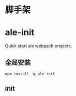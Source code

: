 # 脚手架

# ale-init

Quick start ale webpack projects.

## 全局安装

```
npm install -g ale-init

```

## init

```

```
